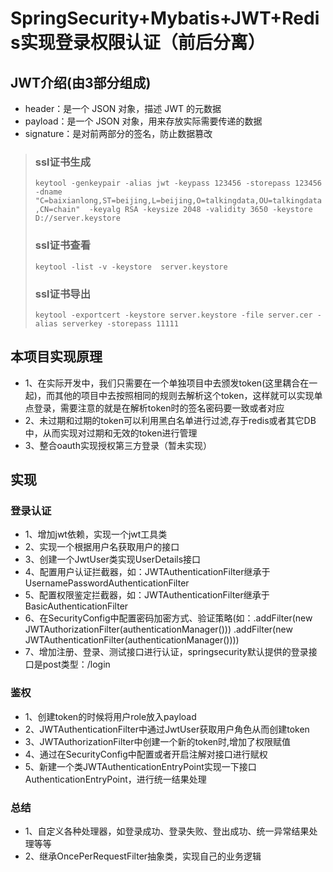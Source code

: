 # SpringSecurity+Mybatis+JWT+Redis实现登录权限认证（前后分离）

## JWT介绍(由3部分组成)
* header：是一个 JSON 对象，描述 JWT 的元数据
* payload：是一个 JSON 对象，用来存放实际需要传递的数据
* signature：是对前两部分的签名，防止数据篡改
> ### ssl证书生成
> ```keytool -genkeypair -alias jwt -keypass 123456 -storepass 123456  -dname "C=baixianlong,ST=beijing,L=beijing,O=talkingdata,OU=talkingdata,CN=chain"  -keyalg RSA -keysize 2048 -validity 3650 -keystore  D://server.keystore```
> ### ssl证书查看
> ```keytool -list -v -keystore  server.keystore```
> ### ssl证书导出
> ```keytool -exportcert -keystore server.keystore -file server.cer -alias serverkey -storepass 11111```

## 本项目实现原理
* 1、在实际开发中，我们只需要在一个单独项目中去颁发token(这里耦合在一起)，而其他的项目中去按照相同的规则去解析这个token，这样就可以实现单点登录，需要注意的就是在解析token时的签名密码要一致或者对应
* 2、未过期和过期的token可以利用黑白名单进行过滤,存于redis或者其它DB中，从而实现对过期和无效的token进行管理
* 3、整合oauth实现授权第三方登录（暂未实现）

## 实现
### 登录认证
* 1、增加jwt依赖，实现一个jwt工具类
* 2、实现一个根据用户名获取用户的接口
* 3、创建一个JwtUser类实现UserDetails接口
* 4、配置用户认证拦截器，如：JWTAuthenticationFilter继承于UsernamePasswordAuthenticationFilter
* 5、配置权限鉴定拦截器，如：JWTAuthenticationFilter继承于BasicAuthenticationFilter
* 6、在SecurityConfig中配置密码加密方式、验证策略(如：.addFilter(new JWTAuthorizationFilter(authenticationManager())) .addFilter(new JWTAuthenticationFilter(authenticationManager())))
* 7、增加注册、登录、测试接口进行认证，springsecurity默认提供的登录接口是post类型：/login  
### 鉴权
* 1、创建token的时候将用户role放入payload
* 2、JWTAuthenticationFilter中通过JwtUser获取用户角色从而创建token
* 3、JWTAuthorizationFilter中创建一个新的token时,增加了权限赋值
* 4、通过在SecurityConfig中配置或者开启注解对接口进行赋权
* 5、新建一个类JWTAuthenticationEntryPoint实现一下接口AuthenticationEntryPoint，进行统一结果处理
### 总结
* 1、自定义各种处理器，如登录成功、登录失败、登出成功、统一异常结果处理等等
* 2、继承OncePerRequestFilter抽象类，实现自己的业务逻辑

